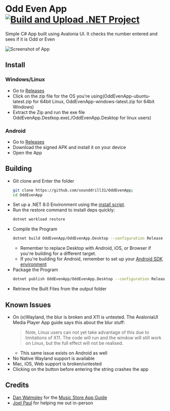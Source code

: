 # Odd Even App [![Build and Upload .NET Project](https://github.com/sounddrill31/OddEvenApp/actions/workflows/main.yml/badge.svg)](https://github.com/sounddrill31/OddEvenApp/actions/workflows/main.yml)

Simple C# App built using Avalonia UI. It checks the number entered and sees if it is Odd or Even

![Screenshot of App](https://github.com/user-attachments/assets/ded065ba-371b-4549-8b2e-a9936330160c)


## Install
### Windows/Linux
- Go to [Releases](https://github.com/sounddrill31/OddEvenApp/releases/latest)
- Click on the zip file for the OS you're using(OddEvenApp-ubuntu-latest.zip for 64bit Linux, OddEvenApp-windows-latest.zip for 64bit Windows)
- Extract the Zip and run the exe file OddEvenApp.Destkop.exe(./OddEvenApp.Desktop for linux users)

### Android
- Go to [Releases](https://github.com/sounddrill31/OddEvenApp/releases/latest)
- Download the signed APK and install it on your device
- Open the App

## Building
- Git clone and Enter the folder
  ```bash
  git clone https://github.com/sounddrill31/OddEvenApp;
  cd OddEvenApp
  ```
- Set up a .NET 8.0 Environment using the [install script](https://learn.microsoft.com/en-us/dotnet/core/tools/dotnet-install-script).
- Run the restore command to install deps quickly:
  ```bash
  dotnet workload restore
  ```
- Compile the Program
  ```bash
  dotnet build OddEvenApp/OddEvenApp.Desktop --configuration Release 
  ```
    - Remember to replace Desktop with Android, iOS, or Browser if you're building for a different target.
    - If you're building for Android, remember to set up your [Android SDK environment](https://docs.avaloniaui.net/docs/0.10.x/tutorials/developing-for-mobile/android/setting-up-your-developer-environment-for-android)
- Package the Program
  ```bash
  dotnet publish OddEvenApp/OddEvenApp.Desktop --configuration Release --output ./output
  ```
- Retrieve the Built Files from the output folder

## Known Issues
- On (x)Wayland, the blur is broken and X11 is untested. The AvaloniaUI Media Player App guide says this about the blur stuff:
  > Note, Linux users can not yet take advantage of this due to limitations of X11. The code will run and the window will still work on Linux, but the full effect will not be realised.
  - This same issue exists on Android as well
- No Native Wayland support is available
- Mac, iOS, Web support is broken/untested
- Clicking on the button before entering the string crashes the app
## Credits
- [Dan Walmsley](https://github.com/danwalmsley) for the [Music Store App Guide](https://docs.avaloniaui.net/docs/0.10.x/tutorials/music-store-app/)
- [Joel Paul](https://github.com/Jack-Pots) for helping me out in-person
